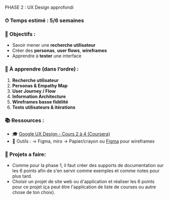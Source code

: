 PHASE 2 : UX Design approfondi

### ⏱ Temps estimé : 5/6 semaines

### 🎯 Objectifs :

- Savoir mener une **recherche utilisateur**
- Créer des **personas**, **user flows**, **wireframes**
- Apprendre à **tester** une interface

### 🧠 À apprendre (dans l’ordre) :

1. **Recherche utilisateur**
2. **Personas & Empathy Map**
3. **User Journey / Flow**
4. **Information Architecture**
5. **Wireframes basse fidélité**
6. **Tests utilisateurs & itérations**

### 📚 Ressources :

- 🎓 [Google UX Design - Cours 2 à 4 (Coursera)](https://www.coursera.org/professional-certificates/google-ux-design)
- 🧰 Outils :
	-> Figma, miro
	-> Papier/crayon ou [Figma](https://figma.com) pour wireframes

### 🎯 Projets a faire:
- Comme pour la phase 1, il faut créer des supports de documentation sur les 6 points afin de s'en servir comme exemples et comme notes pour plus tard.
- Choisir un projet de site web ou d'application et réaliser les 6 points pour ce projet (ça peut être l'application de liste de courses ou autre chose de ton choix).